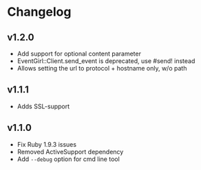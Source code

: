 # Changelog

## v1.2.0
- Add support for optional content parameter
- EventGirl::Client.send_event is deprecated, use #send! instead
- Allows setting the url to protocol + hostname only, w/o path

## v1.1.1
- Adds SSL-support

## v1.1.0
- Fix Ruby 1.9.3 issues
- Removed ActiveSupport dependency
- Add ``--debug`` option for cmd line tool
